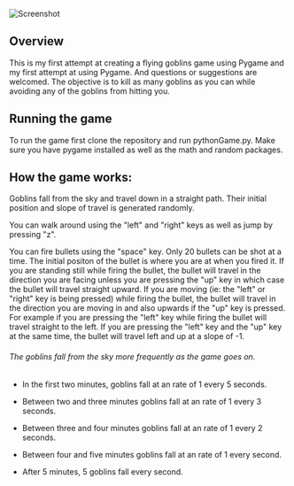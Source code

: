 ![Screenshot](./flyingGoblinsImage.png)

## Overview
This is my first attempt at creating a flying goblins game using Pygame and my first attempt at using Pygame. And questions or suggestions are welcomed. The objective is to kill as many goblins as you can while avoiding any of the goblins from hitting you.

## Running the game
To run the game first clone the repository and run pythonGame.py. Make sure you have pygame installed as well as the math and random packages.

## How the game works:

Goblins fall from the sky and travel down in a straight path. Their initial position and slope of travel is generated randomly. 
    
You can walk around using the "left" and "right" keys as well as jump by pressing "z".
    
You can fire bullets using the "space" key. Only 20 bullets can be shot at a time. The initial positon of the bullet is where you are at when you fired it. If you are standing still while firing the bullet, the bullet will travel in the direction you are facing unless you are pressing the "up" key in which case the bullet will travel straight upward. If you are moving (ie: the "left" or "right" key is being pressed) while firing the bullet, the bullet will travel in the direction you are moving in and also upwards if the "up" key is pressed. For example if you are pressing the "left" key while firing the bullet will travel straight to the left. If you are pressing the "left" key and the "up" key at the same time, the bullet will travel left and up at a slope of -1.

###### The goblins fall from the sky more frequently as the game goes on.

- In the first two minutes, goblins fall at an rate of 1 every 5 seconds.

- Between two and three minutes goblins fall at an rate of 1 every 3 seconds.

- Between three and four minutes goblins fall at an rate of 1 every 2 seconds.

- Between four and five minutes goblins fall at an rate of 1 every second.

- After 5 minutes, 5 goblins fall every second.
